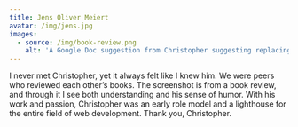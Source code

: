 ```yaml
---
title: Jens Oliver Meiert
avatar: /img/jens.jpg
images:
  - source: /img/book-review.png
    alt: 'A Google Doc suggestion from Christopher suggesting replacing "preferences" with "peccadillos"'
---
```


I never met Christopher, yet it always felt like I knew him. We were peers who reviewed each other’s books. The screenshot is from a book review, and through it I see both understanding and his sense of humor. With his work and passion, Christopher was an early role model and a lighthouse for the entire field of web development. Thank you, Christopher.
